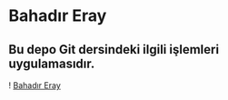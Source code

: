 # Bahadır Eray

## Bu depo Git dersindeki ilgili işlemleri uygulamasıdır.


! [Bahadır Eray](https://media-exp1.licdn.com/dms/image/C4E03AQGCpcuUMPUKlw/profile-displayphoto-shrink_400_400/0/1660574790277?e=1666224000&v=beta&t=yN8tCrvD7s1anHtltP966j2vzkQDF9Tjs_u0_5rDuzg)